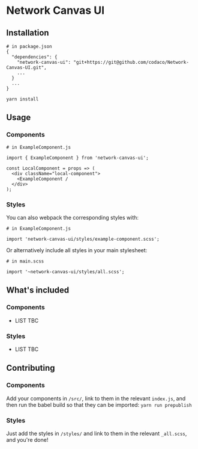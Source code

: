 # Network Canvas UI

## Installation

```
# in package.json
{
  "dependencies": {
    "network-canvas-ui": "git+https://git@github.com/codaco/Network-Canvas-UI.git",
    ...
  }
  ...
}
```

`yarn install`

## Usage

### Components

```
# in ExampleComponent.js

import { ExampleComponent } from 'network-canvas-ui';

const LocalComponent = props => (
  <div className="local-component">
    <ExampleComponent /
  </div>
);
```

### Styles

You can also webpack the corresponding styles with:

```
# in ExampleComponent.js

import 'network-canvas-ui/styles/example-component.scss';
```

Or alternatively include all styles in your main stylesheet:

```
# in main.scss

import '~network-canvas-ui/styles/all.scss';
```

## What's included

### Components

- LIST TBC

### Styles

- LIST TBC

## Contributing

### Components

Add your components in `/src/`, link to them in the relevant `index.js`, and then run the babel build so that they can be imported: `yarn run prepublish`

### Styles

Just add the styles in `/styles/` and link to them in the relevant `_all.scss`, and you're done!
